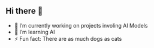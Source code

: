 ## Hi there 👋

- 🔭 I’m currently working on projects involing AI Models
- 🌱 I’m learning AI
- ⚡ Fun fact: There are as much dogs as cats


<!--
**abdalla390/abdalla390** is a ✨ _special_ ✨ repository because its `README.md` (this file) appears on your GitHub profile.

- 🔭 I’m currently working on projects involing AI Models
- 🌱 I’m learning AI
- ⚡ Fun fact: There are as much dogs as cates

